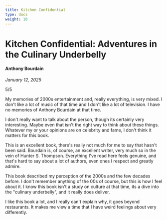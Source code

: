 ```yaml
---
title: Kitchen Confidential
type: docs
weight: 10
---
```


# Kitchen Confidential: Adventures in the Culinary Underbelly  

#### Anthony Bourdain  

*January 12, 2025*

5/5

My memories of 2000s entertainment and, really everything, is very mixed. I don't like a lot of music of that time and I don't like a lot of television. I have no memories of Anthony Bourdain at that time.

I don't really want to talk about the person, though its certainly very interesting. Maybe even that isn't the right way to think about these things. Whatever my or your opinions are on celebrity and fame, I don't think it matters for this book.

This is an excellent book, there's really not much for me to say that hasn't been said. Bourdain is, of course, an excellent writer, very much so in the vein of Hunter S. Thompson. Everything I've read here feels genuine, and that's hard to say about a lot of authors, even ones I respect and greatly admire. 

This book described my perception of the 2000s and the few decades before. I don't remember anything of the 00s of course, but this is how I feel about it. I know this book isn't a study on culture at that time, its a dive into the "culinary underbelly", and it really does deliver.

I like this book a lot, and I really can't explain why, it goes beyond restaurants. It makes me view a time that I have weird feelings about very differently.
